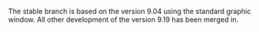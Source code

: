 The stable branch is based on the version 9.04 using the standard graphic window. All other development of the version 9.19 has been merged in.  
